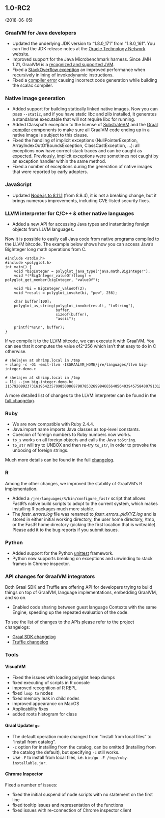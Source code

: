 ## 1.0-RC2
(2018-06-05)
### GraalVM for Java developers
* Updated the underlying JDK version to “1.8.0_171” from “1.8.0_161”. You can find the JDK release notes at the [Oracle Technology Network](http://www.oracle.com/technetwork/java/javase/8u171-relnotes-4308888.html) website.
* Improved support for the Java Microbenchmark harness. Since JMH 1.21, GraalVM is a [recognized and supported JVM](http://mail.openjdk.java.net/pipermail/jmh-dev/2018-May/002753.html).
* Fixed a [StackOverflow exception](https://github.com/oracle/graal/issues/341) an improved performance when recursively inlining of invokedynamic instructions.
* Fixed a [compiler error](https://github.com/oracle/graal/issues/423) causing incorrect code generation while building the scalac compiler.

### Native image generation

* Added support for building statically linked native images. Now you can pass `--static`, and if you have static libc and zlib installed, it generates a standalone executable that will not require libc for running.
* Added Classpath exception to the license of [SubstrateVM](https://github.com/oracle/graal/blob/master/substratevm/LICENSE.md) and the [Graal compiler](https://github.com/oracle/graal/blob/master/compiler/LICENSE.md) components to make sure all GraalVM code ending up in a native image is subject to this clause.
* Fixed the handling of implicit exceptions (NullPointerExeption, ArrayIndexOutOfBoundsException, ClassCastException, …): all exceptions now have correct stack traces and can be caught as expected. Previously, implicit exceptions were sometimes not caught by an exception handler within the same method.
* Fixed a number of exceptions during the generation of native images that were reported by early adopters.

### JavaScript

* Updated [Node.js to 8.11.1](https://nodejs.org/en/blog/release/v8.11.1/) (from 8.9.4), it is not a breaking change, but it brings numerous improvements, including CVE-listed security fixes.

### LLVM interpreter for C/C++ & other native languages

* Added a new API for accessing Java types and instantiating foreign objects from LLVM languages.

Now it is possible to easily call Java code from native programs compiled to the LLVM bitcode. The example below shows how you can access Java’s BigInteger long math operations from C.

```
#include <stdio.h>
#include <polyglot.h>
int main() {
    void *bigInteger = polyglot_java_type("java.math.BigInteger");
    void *(*BigInteger_valueOf)(long) = polyglot_get_member(bigInteger, "valueOf");

    void *bi = BigInteger_valueOf(2);
    void *result = polyglot_invoke(bi, "pow", 256);

    char buffer[100];
    polyglot_as_string(polyglot_invoke(result, "toString"),
                       buffer,
                       sizeof(buffer),
                       "ascii");

    printf("%s\n", buffer);
}
```

If we compile it to the LLVM bitcode, we can execute it with GraalVM. You can see that it computes the value of2^256 which isn’t that easy to do in C otherwise.

```
# shelajev at shrimp.local in /tmp
→ clang -c -O1 -emit-llvm -I$GRAALVM_HOME/jre/languages/llvm big-integer-demo.c

# shelajev at shrimp.local in /tmp
→ lli --jvm big-integer-demo.bc
115792089237316195423570985008687907853269984665640564039457584007913129639936
```

A more detailed list of changes to the LLVM interpreter can be found in the [full changelog](https://github.com/oracle/graal/blob/master/sulong/CHANGELOG.md#version-100-rc2).

### Ruby

* We are now compatible with Ruby 2.4.4.
* Java.import name imports Java classes as top-level constants.
* Coercion of foreign numbers to Ruby numbers now works.
* `to_s` works on all foreign objects and calls the Java `toString`.
* `to_str` will try to UNBOX and then re-try `to_str`, in order to provoke the unboxing of foreign strings.

Much more details can be found in the full [changelog](https://github.com/oracle/truffleruby/blob/master/CHANGELOG.md#10-rc-2-6-june-2018).

### R

Among the other changes, we improved the stability of GraalVM’s R implementation.

* Added a `/jre/languages/R/bin/configure_fastr` script that allows FastR’s native build scripts to adopt to the current system, which makes installing R packages much more stable.
* The _fastr_errors.log_ file was renamed to _fastr_errors_pidXYZ.log_ and is stored in either initial working directory, the user home directory, /tmp, or the FastR home directory (picking the first location that is writeable). Please add it to the bug reports if you submit issues.

### Python

* Added support for the Python [unittest](https://docs.python.org/3/library/unittest.html) framework.
* Python now supports breaking on exceptions and unwinding to stack frames in Chrome inspector.

### API changes for GraalVM integrators

Both Graal SDK and Truffle are offering API for developers trying to build things on top of GraalVM, language implementations, embedding GraalVM, and so on.

* Enabled code sharing between guest language Contexts with the same Engine, speeding up the repeated evaluation of the code.

To see the list of changes to the APIs please refer to the project changelogs:

* [Graal SDK changelog](https://github.com/oracle/graal/blob/master/sdk/CHANGELOG.md#version-10-rc2)
* [Truffle changelog](https://github.com/oracle/graal/blob/master/truffle/CHANGELOG.md#version-100-rc2)

### Tools

#### VisualVM
* Fixed the issues with loading polyglot heap dumps
* fixed executing of scripts in R console
* improved recognition of R REPL
* fixed `loop to` nodes
* fixed memory leak in child nodes
* improved appearance on MacOS
* Applicability fixes
* added roots histogram for class

#### Graal Updater `gu`

* The default operation mode changed from “install from local files” to “install from catalog”.
* `-c` option for installing from the catalog, can be omitted (installing from the catalog the default), but specifying `-c` still works.
* Use `-F` to install from local files, i.e. `bin/gu -F /tmp/ruby-installable.jar`.

#### Chrome Inspector

Fixed a number of issues:

* fixed the initial suspend of node scripts with no statement on the first line
* fixed tooltip issues and representation of the functions
* fixed issues with re-connection of Chrome inspector client
